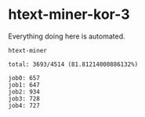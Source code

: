 # htext-miner-kor-3

Everything doing here is automated.

```
htext-miner

total: 3693/4514 (81.81214000886132%)

job0: 657
job1: 647
job2: 934
job3: 728
job4: 727
```